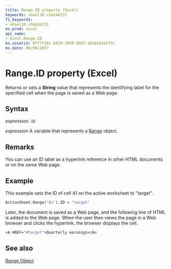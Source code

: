 ```yaml
---
title: Range.ID property (Excel)
keywords: vbaxl10.chm144231
f1_keywords:
- vbaxl10.chm144231
ms.prod: excel
api_name:
- Excel.Range.ID
ms.assetid: 0ff7f261-8829-2858-5097-a638c01e5f3c
ms.date: 06/08/2017
---
```



# Range.ID property (Excel)

Returns or sets a  **String** value that represents the identifying label for the specified cell when the page is saved as a Web page.


## Syntax

_expression_. `ID`

_expression_ A variable that represents a [Range](excel.range-graph-property.md) object.


## Remarks

You can use an ID label as a hyperlink reference in other HTML documents or on the same Web page.


## Example

This example sets the ID of cell A1 on the active worksheet to "target".


```vb
ActiveSheet.Range("A1").ID = "target"
```

Later, the document is saved as a Web page, and the following line of HTML is added to the Web page. When the user then views the page in a Web browser and clicks the hyperlink, the browser displays the cell.




```vb
<A HREF="#target">Quarterly earnings</A>
```


## See also


[Range Object](Excel.Range(object).md)

